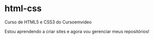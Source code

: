 # html-css

Curso de HTML5 e CSS3 do Cursoemvideo

Estou aprendendo a criar sites e agora vou gerenciar meus repositórios!
